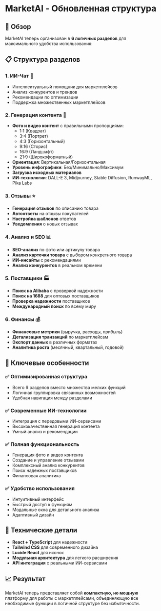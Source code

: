 # MarketAI - Обновленная структура

## 🎯 Обзор

MarketAI теперь организован в **6 логичных разделов** для максимального удобства использования:

## 📋 Структура разделов

### 1. **ИИ-Чат** 💬
- Интеллектуальный помощник для маркетплейсов
- Анализ конкурентов и трендов
- Рекомендации по оптимизации
- Поддержка множественных маркетплейсов

### 2. **Генерация контента** 🎨
- **Фото и видео контент** с правильными пропорциями:
  - 1:1 (Квадрат)
  - 3:4 (Портрет) 
  - 4:3 (Горизонтальный)
  - 9:16 (Сторис)
  - 16:9 (Ландшафт)
  - 21:9 (Широкоформатный)
- **Ориентация**: Вертикальная/Горизонтальная
- **Уровень инфографики**: Без/Минимально/Максимум
- **Загрузка исходных материалов**
- **ИИ-технологии**: DALL-E 3, Midjourney, Stable Diffusion, RunwayML, Pika Labs

### 3. **Отзывы** ⭐
- **Генерация отзывов** по описанию товара
- **Автоответы** на отзывы покупателей
- **Настройка шаблонов** ответов
- **Уведомления** о новых отзывах

### 4. **Анализ и SEO** 📊
- **SEO-анализ** по фото или артикулу товара
- **Анализ карточки товара** с выбором конкретного товара
- **ИИ-инсайты** с рекомендациями
- **Анализ конкурентов** в реальном времени

### 5. **Поставщики** 🏭
- **Поиск на Alibaba** с проверкой надежности
- **Поиск на 1688** для оптовых поставщиков
- **Проверка надежности** поставщиков
- **Международный поиск** по всему миру

### 6. **Финансы** 💰
- **Финансовые метрики** (выручка, расходы, прибыль)
- **Детализация транзакций** по маркетплейсам
- **Экспорт данных** в различных форматах
- **Аналитика роста** (месячный, квартальный, годовой)

## 🚀 Ключевые особенности

### ✅ **Оптимизированная структура**
- Всего 6 разделов вместо множества мелких функций
- Логичная группировка связанных возможностей
- Удобная навигация между разделами

### ✅ **Современные ИИ-технологии**
- Интеграция с передовыми ИИ-сервисами
- Высококачественная генерация контента
- Умный анализ и рекомендации

### ✅ **Полная функциональность**
- Генерация фото и видео контента
- Создание и управление отзывами
- Комплексный анализ конкурентов
- Поиск надежных поставщиков
- Финансовая аналитика

### ✅ **Удобство использования**
- Интуитивный интерфейс
- Быстрый доступ к функциям
- Модальные окна для детального анализа
- Адаптивный дизайн

## 🔧 Технические детали

- **React + TypeScript** для надежности
- **Tailwind CSS** для современного дизайна
- **Lucide React** для иконок
- **Модульная архитектура** для легкого расширения
- **API интеграция** с реальными ИИ-сервисами

## 📈 Результат

MarketAI теперь представляет собой **компактную, но мощную** платформу для работы с маркетплейсами, объединяющую все необходимые функции в логичной структуре без избыточности.
